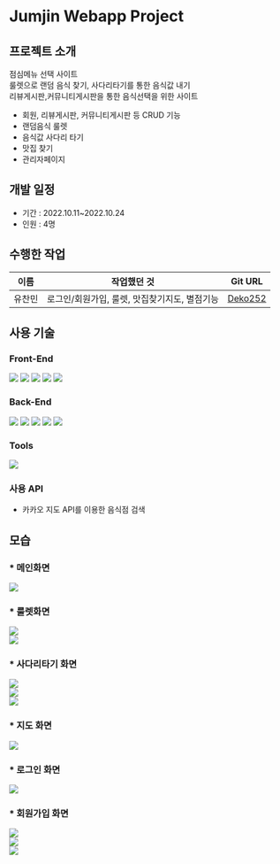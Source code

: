 Jumjin Webapp Project 
========================
## 프로젝트 소개
점심메뉴 선택 사이트<br/>
룰렛으로 랜덤 음식 찾기, 사다리타기를 통한 음식값 내기<br/>
리뷰게시판,커뮤니티게시판을 통한 음식선택을 위한 사이트
* 회원, 리뷰게시판, 커뮤니티게시판 등 CRUD 기능
* 랜덤음식 룰렛
* 음식값 사다리 타기
* 맛집 찾기
* 관리자페이지



## 개발 일정
* 기간 : 2022.10.11~2022.10.24
* 인원 : 4명


## 수행한 작업
|이름|작업했던 것|Git URL|
|-------------------|---|---|
|유찬민|로그인/회원가입, 룰렛, 맛집찾기지도, 별점기능|[Deko252](https://github.com/Deko252)|

## 사용 기술
### Front-End
<div>
  <img src="https://img.shields.io/badge/html5-E34F26?style=for-the-badge&logo=html5&logoColor=white"> 
  <img src="https://img.shields.io/badge/css-1572B6?style=for-the-badge&logo=css3&logoColor=white"> 
  <img src="https://img.shields.io/badge/javascript-F7DF1E?style=for-the-badge&logo=javascript&logoColor=black"> 
  <img src="https://img.shields.io/badge/jquery-0769AD?style=for-the-badge&logo=jquery&logoColor=white">
  <img src="https://img.shields.io/badge/bootstrap-7952B3?style=for-the-badge&logo=bootstrap&logoColor=white">
</div>
  
### Back-End
<div>
  <img src="https://img.shields.io/badge/java 11-007396?style=for-the-badge&logo=java&logoColor=white"> 
  <img src="https://img.shields.io/badge/apache tomcat 9-F8DC75?style=for-the-badge&logo=apachetomcat&logoColor=black">
  <img src="https://img.shields.io/badge/mysql 8-4479A1?style=for-the-badge&logo=mysql&logoColor=white"> 
  <img src="https://img.shields.io/badge/spring_boot-6DB33F?style=for-the-badge&logo=spring&logoColor=white"> 
  <img src="https://img.shields.io/badge/Maven-c71a36?style=for-the-badge&logo=Apache Maven&logoColor=white"> 
</div>

### Tools
<div> 
  <img src="https://img.shields.io/badge/github-181717?style=for-the-badge&logo=github&logoColor=white">
</div>

### 사용 API
* 카카오 지도 API를 이용한 음식점 검색

## 모습
### * 메인화면
<img src="https://github.com/Deko252/jumjin/assets/114369279/0290db58-5f51-4271-8044-2b9076afd6e5?raw=true">

### * 룰렛화면
<img src="https://github.com/Deko252/jumjin/assets/114369279/788431c5-31c0-4510-99ea-5a9c3ac4f4c2?raw=true"></br>
<img src="https://github.com/Deko252/jumjin/assets/114369279/370fe6b2-b7be-4deb-9fcd-30c34611e985?raw=true">

### * 사다리타기 화면
<img src="https://github.com/Deko252/jumjin/assets/114369279/d458e7f6-5ad7-4454-b5eb-be148a44de32?raw=true"></br>
<img src="https://github.com/Deko252/jumjin/assets/114369279/ef00d352-0d66-4077-a379-73eceb2e8422?raw=true"></br>
<img src="https://github.com/Deko252/jumjin/assets/114369279/159f920d-5d62-44a8-98ce-ecb2369ec113?raw=true">

### * 지도 화면
<img src="https://github.com/Deko252/jumjin/assets/114369279/6ba438e2-554c-46cd-a443-51076a790b7f?raw=true">

### * 로그인 화면
<img src="https://github.com/Deko252/jumjin/assets/114369279/1d26ad6d-d744-4bf7-9df4-19aa6daddd64?raw=true">

### * 회원가입 화면
<img src="https://github.com/Deko252/jumjin/assets/114369279/ec38eb21-57eb-44a2-bca5-02f7629dc5cb?raw=true"></br>
<img src="https://github.com/Deko252/jumjin/assets/114369279/4a7b9097-80fb-43b2-b33e-e17a6fc4e417?raw=true"></br>
<img src="https://github.com/Deko252/jumjin/assets/114369279/1ba0676e-c575-449e-b94b-6036854d63f5?raw=true"></br>


